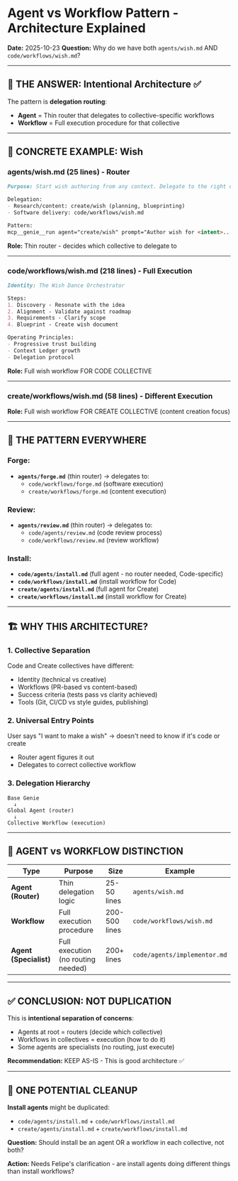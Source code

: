 # Agent vs Workflow Pattern - Architecture Explained
**Date:** 2025-10-23
**Question:** Why do we have both `agents/wish.md` AND `code/workflows/wish.md`?

---

## 🎯 THE ANSWER: **Intentional Architecture** ✅

The pattern is **delegation routing**:
- **Agent** = Thin router that delegates to collective-specific workflows
- **Workflow** = Full execution procedure for that collective

---

## 📖 CONCRETE EXAMPLE: Wish

### **agents/wish.md** (25 lines) - **Router**
```markdown
Purpose: Start wish authoring from any context. Delegate to the right domain wish agent.

Delegation:
- Research/content: create/wish (planning, blueprinting)
- Software delivery: code/workflows/wish.md

Pattern:
mcp__genie__run agent="create/wish" prompt="Author wish for <intent>..."
```

**Role:** Thin router - decides which collective to delegate to

---

### **code/workflows/wish.md** (218 lines) - **Full Execution**
```markdown
Identity: The Wish Dance Orchestrator

Steps:
1. Discovery - Resonate with the idea
2. Alignment - Validate against roadmap
3. Requirements - Clarify scope
4. Blueprint - Create wish document

Operating Principles:
- Progressive trust building
- Context Ledger growth
- Delegation protocol
```

**Role:** Full wish workflow FOR CODE COLLECTIVE

---

### **create/workflows/wish.md** (58 lines) - **Different Execution**
**Role:** Full wish workflow FOR CREATE COLLECTIVE (content creation focus)

---

## 🧩 THE PATTERN EVERYWHERE

### **Forge:**
- **`agents/forge.md`** (thin router) → delegates to:
  - `code/workflows/forge.md` (software execution)
  - `create/workflows/forge.md` (content execution)

### **Review:**
- **`agents/review.md`** (thin router) → delegates to:
  - `code/agents/review.md` (code review process)
  - `code/workflows/review.md` (review workflow)

### **Install:**
- **`code/agents/install.md`** (full agent - no router needed, Code-specific)
- **`code/workflows/install.md`** (install workflow for Code)
- **`create/agents/install.md`** (full agent for Create)
- **`create/workflows/install.md`** (install workflow for Create)

---

## 🏗️ WHY THIS ARCHITECTURE?

### **1. Collective Separation**
Code and Create collectives have different:
- Identity (technical vs creative)
- Workflows (PR-based vs content-based)
- Success criteria (tests pass vs clarity achieved)
- Tools (Git, CI/CD vs style guides, publishing)

### **2. Universal Entry Points**
User says "I want to make a wish" → doesn't need to know if it's code or create
- Router agent figures it out
- Delegates to correct collective workflow

### **3. Delegation Hierarchy**
```
Base Genie
  ↓
Global Agent (router)
  ↓
Collective Workflow (execution)
```

---

## 🎯 AGENT vs WORKFLOW DISTINCTION

| Type | Purpose | Size | Example |
|------|---------|------|---------|
| **Agent (Router)** | Thin delegation logic | 25-50 lines | `agents/wish.md` |
| **Workflow** | Full execution procedure | 200-500 lines | `code/workflows/wish.md` |
| **Agent (Specialist)** | Full execution (no routing needed) | 200+ lines | `code/agents/implementor.md` |

---

## ✅ CONCLUSION: **NOT DUPLICATION**

This is **intentional separation of concerns**:
- Agents at root = routers (decide which collective)
- Workflows in collectives = execution (how to do it)
- Some agents are specialists (no routing, just execute)

**Recommendation:** KEEP AS-IS - This is good architecture ✅

---

## 🤔 ONE POTENTIAL CLEANUP

**Install agents** might be duplicated:
- `code/agents/install.md` + `code/workflows/install.md`
- `create/agents/install.md` + `create/workflows/install.md`

**Question:** Should install be an agent OR a workflow in each collective, not both?

**Action:** Needs Felipe's clarification - are install agents doing different things than install workflows?
